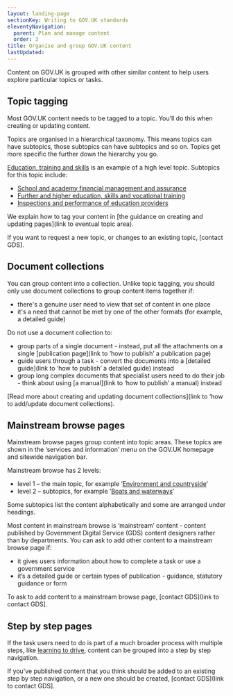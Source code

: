 ```yaml
---
layout: landing-page
sectionKey: Writing to GOV.UK standards
eleventyNavigation:
  parent: Plan and manage content
  order: 3
title: Organise and group GOV.UK content
lastUpdated:
---
```

Content on GOV.UK is grouped with other similar content to help users explore particular topics or tasks.

## Topic tagging

Most GOV.UK content needs to be tagged to a topic. You’ll do this when creating or updating content. 

Topics are organised in a hierarchical taxonomy. This means topics can have subtopics, those subtopics can have subtopics and so on. Topics get more specific the further down the hierarchy you go.

[Education, training and skills](https://www.gov.uk/education) is an example of a high level topic. Subtopics for this topic include:

* [School and academy financial management and assurance](https://www.gov.uk/education/school-and-academy-financial-management-and-assurance)
* [Further and higher education, skills and vocational training](https://www.gov.uk/education/further-and-higher-education-skills-and-vocational-training)
* [Inspections and performance of education providers](https://www.gov.uk/education/inspections-and-performance-of-education-providers)

We explain how to tag your content in [the guidance on creating and updating pages](link to eventual topic area). 

If you want to request a new topic, or changes to an existing topic, [contact GDS].

## Document collections

You can group content into a collection. Unlike topic tagging, you should only use document collections to group content items together if: 

* there's a genuine user need to view that set of content in one place
* it's a need that cannot be met by one of the other formats (for example, a detailed guide)

Do not use a document collection to:

* group parts of a single document - instead, put all the attachments on a single [publication page](link to ‘how to publish’ a publication page)
* guide users through a task - convert the documents into a [detailed guide](link to ‘how to publish’ a detailed guide) instead
* group long complex documents that specialist users need to do their job - think about using [a manual](link to ‘how to publish’ a manual) instead

[Read more about creating and updating document collections](link to ‘how to add/update document collections). 

## Mainstream browse pages

Mainstream browse pages group content into topic areas. These topics are shown in the ‘services and information’ menu on the GOV.UK homepage and sitewide navigation bar. 

Mainstream browse has 2 levels:

* level 1 – the main topic, for example ‘[Environment and countryside](https://www.gov.uk/browse/environment-countryside)’
* level 2 – subtopics, for example ‘[Boats and waterways](https://www.gov.uk/browse/environment-countryside/boats-waterways)’

Some subtopics list the content alphabetically and some are arranged under headings. 

Most content in mainstream browse is ‘mainstream’ content - content published by Government Digital Service (GDS) content designers rather than by departments. You can ask to add other content to a mainstream browse page if:

* it gives users information about how to complete a task or use a government service
* it’s a detailed guide or certain types of publication - guidance, statutory guidance or form

To ask to add content to a mainstream browse page, [contact GDS](link to contact GDS].

## Step by step pages

If the task users need to do is part of a much broader process with multiple steps, like [learning to drive](https://www.gov.uk/learn-to-drive-a-car), content can be grouped into a step by step navigation.

If you’ve published content that you think should be added to an existing step by step navigation, or a new one should be created, [contact GDS](link to contact GDS].
